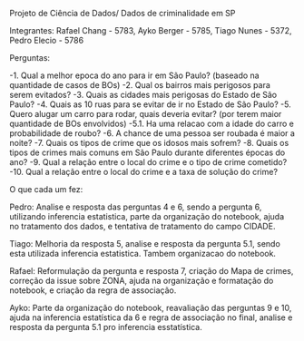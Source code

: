 Projeto de Ciência de Dados/ Dados de criminalidade em SP

Integrantes: Rafael Chang - 5783, Ayko Berger - 5785, Tiago Nunes - 5372, Pedro Elecio - 5786

Perguntas:

-1. Qual a melhor epoca do ano para ir em São Paulo? (baseado na quantidade de casos de BOs)
-2. Qual os bairros mais perigosos para serem evitados?
-3. Quais as cidades mais perigosas do Estado de São Paulo?
-4. Quais as 10 ruas para se evitar de ir no Estado de São Paulo? 
-5. Quero alugar um carro para rodar, quais deveria evitar? (por terem maior quantidade de BOs envolvidos)
-5.1. Ha uma relacao com a idade do carro e probabilidade de roubo?
-6. A chance de uma pessoa ser roubada é maior a noite?
-7. Quais os tipos de crime que os idosos mais sofrem?
-8. Quais os tipos de crimes mais comuns em São Paulo durante diferentes épocas do ano?
-9. Qual a relação entre o local do crime e o tipo de crime cometido?
-10. Qual a relação entre o local do crime e a taxa de solução do crime?

O que cada um fez:

Pedro: Analise e resposta das perguntas 4 e 6, sendo a pergunta 6, utilizando inferencia estatistica, parte da organização do notebook, ajuda no tratamento dos dados, e tentativa de tratamento do campo CIDADE.

Tiago: Melhoria da resposta 5, analise e resposta da pergunta 5.1, sendo esta utilizada inferencia estatistica. Tambem organizacao do notebook.

Rafael: Reformulação da pergunta e resposta 7, criação do Mapa de crimes, correção da issue sobre ZONA, ajuda na organização e formatação do notebook, e criação da regra de associação.

Ayko: Parte da organização do notebook, reavaliação das perguntas 9 e 10, ajuda na inferencia estatística da 6 e regra de associação no final, analise e resposta da pergunta 5.1 pro inferencia esstatística.
